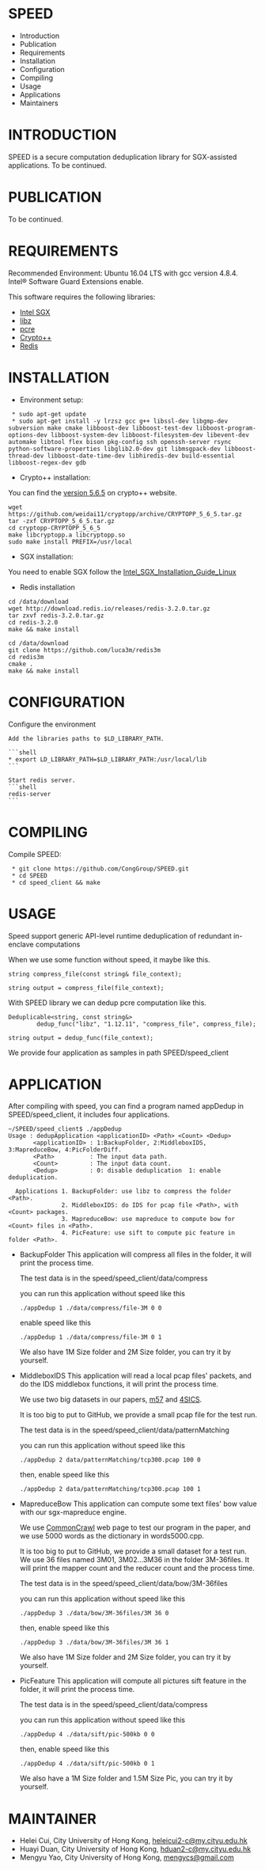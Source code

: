 # SPEED

 * Introduction
 * Publication
 * Requirements
 * Installation
 * Configuration
 * Compiling
 * Usage
 * Applications
 * Maintainers

# INTRODUCTION

SPEED is a secure computation deduplication library for SGX-assisted applications.
To be continued.

# PUBLICATION

To be continued.

# REQUIREMENTS

Recommended Environment: Ubuntu 16.04 LTS with gcc version 4.8.4. Intel® Software Guard Extensions enable.

This software requires the following libraries:

 * [Intel SGX](https://software.intel.com/en-us/sgx)
 * [libz](https://zlib.net/)
 * [pcre](https://www.pcre.org/)
 * [Crypto++](https://www.cryptopp.com/)
 * [Redis](https://redis.io/)

# INSTALLATION

* Environment setup:

```shell
 * sudo apt-get update
 * sudo apt-get install -y lrzsz gcc g++ libssl-dev libgmp-dev subversion make cmake libboost-dev libboost-test-dev libboost-program-options-dev libboost-system-dev libboost-filesystem-dev libevent-dev automake libtool flex bison pkg-config ssh openssh-server rsync python-software-properties libglib2.0-dev git libmsgpack-dev libboost-thread-dev libboost-date-time-dev libhiredis-dev build-essential libboost-regex-dev gdb
```

* Crypto++ installation:

You can find the [version 5.6.5](https://www.cryptopp.com/cryptopp565.zip) on crypto++ website.

```shell
wget https://github.com/weidai11/cryptopp/archive/CRYPTOPP_5_6_5.tar.gz
tar -zxf CRYPTOPP_5_6_5.tar.gz
cd cryptopp-CRYPTOPP_5_6_5
make libcryptopp.a libcryptopp.so 
sudo make install PREFIX=/usr/local
```

* SGX installation:

You need to enable SGX follow the [Intel_SGX_Installation_Guide_Linux](https://download.01.org/intel-sgx/linux-2.1/docs/Intel_SGX_Installation_Guide_Linux_2.1_Open_Source.pdf)

* Redis installation

```shell
cd /data/download
wget http://download.redis.io/releases/redis-3.2.0.tar.gz
tar zxvf redis-3.2.0.tar.gz
cd redis-3.2.0
make && make install

cd /data/download
git clone https://github.com/luca3m/redis3m
cd redis3m
cmake .
make && make install
```


# CONFIGURATION

 Configure the environment

	Add the libraries paths to $LD_LIBRARY_PATH.

	```shell
	* export LD_LIBRARY_PATH=$LD_LIBRARY_PATH:/usr/local/lib
	```

	Start redis server.
	```shell
	redis-server
	```

# COMPILING

 Compile SPEED:

```shell
 * git clone https://github.com/CongGroup/SPEED.git
 * cd SPEED
 * cd speed_client && make
```

# USAGE

 Speed support generic API-level runtime deduplication of redundant in-enclave computations

 When we use some function without speed, it maybe like this.
 
```shell
string compress_file(const string& file_context);

string output = compress_file(file_context); 
```

 With SPEED library we can dedup pcre computation like this.
 
```shell
Deduplicable<string, const string&> 
		dedup_func("libz", "1.12.11", "compress_file", compress_file);

string output = dedup_func(file_context); 
```

 We provide four application as samples in path SPEED/speed_client
 
# APPLICATION

After compiling with speed, you can find a program named appDedup in SPEED/speed_client, it includes four applications.

```shell
~/SPEED/speed_client$ ./appDedup 
Usage : dedupApplication <applicationID> <Path> <Count> <Dedup>
       <applicationID> : 1:BackupFolder, 2:MiddleboxIDS, 3:MapreduceBow, 4:PicFolderDiff.
       <Path>          : The input data path.
       <Count>         : The input data count.
       <Dedup>         : 0: disable deduplication  1: enable deduplication.

  Applications 1. BackupFolder: use libz to compress the folder <Path>.
               2. MiddleboxIDS: do IDS for pcap file <Path>, with <Count> packages.
               3. MapreduceBow: use mapreduce to compute bow for <Count> files in <Path>.
               4. PicFeature: use sift to compute pic feature in folder <Path>.

```
* BackupFolder
	This application will compress all files in the <Path> folder, it will print the process time.

	The test data is in the speed/speed_client/data/compress

	you can run this application without speed like this
	```shell
	./appDedup 1 ./data/compress/file-3M 0 0
	```
	enable speed like this
	```shell
	./appDedup 1 ./data/compress/file-3M 0 1
	```

	We also have 1M Size folder and 2M Size folder, you can try it by yourself.

* MiddleboxIDS
	This application will read a local pcap files' packets, and do the IDS middlebox functions, it will print the process time.

	We use two big datasets in our papers, [m57](https://digitalcorpora.org/corpora/network-packet-dumps) and [4SICS](https://www.netresec.com/?page=PCAP4SICS). 

	It is too big to put to GitHub, we provide a small pcap file for the test run.

	The test data is in the speed/speed_client/data/patternMatching

	you can run this application without speed like this
	```shell
	./appDedup 2 data/patternMatching/tcp300.pcap 100 0
	```
	then, enable speed like this
	```shell
	./appDedup 2 data/patternMatching/tcp300.pcap 100 1
	```

* MapreduceBow
	This application can compute some text files' bow value with our sgx-mapreduce engine.

	We use [CommonCrawl](http://commoncrawl.org/) web page to test our program in the paper, and we use 5000 words as the dictionary in words5000.cpp. 

	It is too big to put to GitHub, we provide a small dataset for a test run. We use 36 files named 3M01, 3M02...3M36 in the folder 3M-36files. It will print the mapper count and the reducer count and the process time.

	The test data is in the speed/speed_client/data/bow/3M-36files

	you can run this application without speed like this
	```shell
	./appDedup 3 ./data/bow/3M-36files/3M 36 0
	```
	then, enable speed like this
	```shell
	./appDedup 3 ./data/bow/3M-36files/3M 36 1
	```
	We also have 1M Size folder and 2M Size folder, you can try it by yourself.

* PicFeature
	This application will compute all pictures sift feature in the <Path> folder, it will print the process time.

	The test data is in the speed/speed_client/data/compress

	you can run this application without speed like this
	```shell
	./appDedup 4 ./data/sift/pic-500kb 0 0
	```
	then, enable speed like this
	```shell
	./appDedup 4 ./data/sift/pic-500kb 0 1
	```

	We also have a 1M Size folder and 1.5M Size Pic, you can try it by yourself.



# MAINTAINER

  - Helei Cui, City University of Hong Kong, heleicui2-c@my.cityu.edu.hk
  - Huayi Duan, City University of Hong Kong, hduan2-c@my.cityu.edu.hk
  - Mengyu Yao, City University of Hong Kong, mengycs@gmail.com
